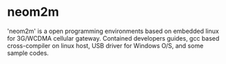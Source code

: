neom2m
======

'neom2m' is a open programming environments based on embedded linux for 3G/WCDMA cellular gateway. Contained developers guides, gcc based cross-compiler on linux host, USB driver for Windows O/S, and some sample codes. 

